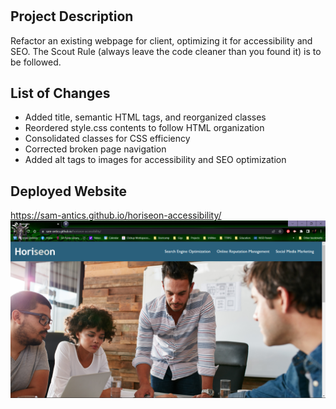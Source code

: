 # <HORISEON-ACCESSIBILITY>

## Project Description

Refactor an existing webpage for client, optimizing it for accessibility and SEO. The Scout Rule (always leave the code cleaner than you found it) is to be followed.

## List of Changes

- Added title, semantic HTML tags, and reorganized classes
- Reordered style.css contents to follow HTML organization
- Consolidated classes for CSS efficiency
- Corrected broken page navigation
- Added alt tags to images for accessibility and SEO optimization

## Deployed Website
https://sam-antics.github.io/horiseon-accessibility/
![Deployed website](/assets/images/Screenshot.png)
